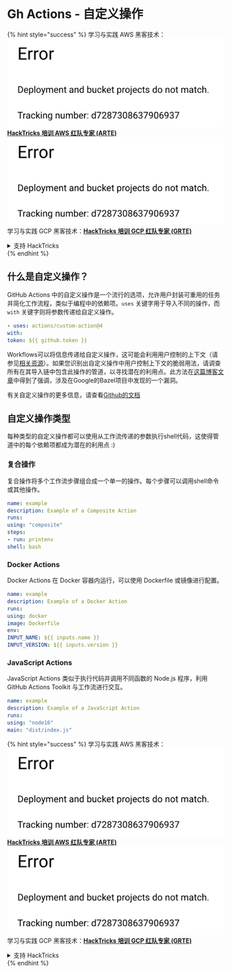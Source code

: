 # Gh Actions - 自定义操作

{% hint style="success" %}
学习与实践 AWS 黑客技术：<img src="../../../.gitbook/assets/image (1).png" alt="" data-size="line">[**HackTricks 培训 AWS 红队专家 (ARTE)**](https://training.hacktricks.xyz/courses/arte)<img src="../../../.gitbook/assets/image (1).png" alt="" data-size="line">\
学习与实践 GCP 黑客技术：<img src="../../../.gitbook/assets/image (2).png" alt="" data-size="line">[**HackTricks 培训 GCP 红队专家 (GRTE)**<img src="../../../.gitbook/assets/image (2).png" alt="" data-size="line">](https://training.hacktricks.xyz/courses/grte)

<details>

<summary>支持 HackTricks</summary>

* 查看 [**订阅计划**](https://github.com/sponsors/carlospolop)!
* **加入** 💬 [**Discord 群组**](https://discord.gg/hRep4RUj7f) 或 [**Telegram 群组**](https://t.me/peass) 或 **关注** 我们的 **Twitter** 🐦 [**@hacktricks\_live**](https://twitter.com/hacktricks\_live)**.**
* **通过向** [**HackTricks**](https://github.com/carlospolop/hacktricks) 和 [**HackTricks Cloud**](https://github.com/carlospolop/hacktricks-cloud) GitHub 仓库提交 PR 分享黑客技巧。

</details>
{% endhint %}

## 什么是自定义操作？

GitHub Actions 中的自定义操作是一个流行的选项，允许用户封装可重用的任务并简化工作流程，类似于编程中的依赖项。`uses` 关键字用于导入不同的操作，而 `with` 关键字则将参数传递给自定义操作。
```yaml
- uses: actions/custom-action@4
with:
token: ${{ github.token }}
```
Workflows可以将信息传递给自定义操作，这可能会利用用户控制的上下文（请参见[相关资源](/pentesting-ci-cd/github-security/abusing-github-actions/gh-actions-context-script-injections.md)）。如果您识别出自定义操作中用户控制上下文的脆弱用法，请调查所有在其导入链中包含此操作的管道，以寻找潜在的利用点。此方法在[这篇博客文章](https://cycode.com/blog/cycode-discovers-a-supply-chain-vulnerability-in-bazel/)中得到了强调，涉及在Google的Bazel项目中发现的一个漏洞。

有关自定义操作的更多信息，请查看[Github的文档](https://docs.github.com/en/actions/sharing-automations/creating-actions/about-custom-actions#about-custom-actions)

## 自定义操作类型

每种类型的自定义操作都可以使用从工作流传递的参数执行shell代码，这使得管道中的每个依赖项都成为潜在的利用点 :)

### 复合操作

复合操作将多个工作流步骤组合成一个单一的操作。每个步骤可以调用shell命令或其他操作。
```yaml
name: example
description: Example of a Composite Action
runs:
using: "composite"
steps:
- run: printenv
shell: bash
```
### Docker Actions

Docker Actions 在 Docker 容器内运行，可以使用 Dockerfile 或镜像进行配置。
```yaml
name: example
description: Example of a Docker Action
runs:
using: docker
image: Dockerfile
env:
INPUT_NAME: ${{ inputs.name }}
INPUT_VERSION: ${{ inputs.version }}
```
### JavaScript Actions

JavaScript Actions 类似于执行代码并调用不同函数的 Node.js 程序，利用 GitHub Actions Toolkit 与工作流进行交互。
```yaml
name: example
description: Example of a JavaScript Action
runs:
using: "node16"
main: "dist/index.js"
```
{% hint style="success" %}
学习与实践 AWS 黑客技术：<img src="../../../.gitbook/assets/image (1).png" alt="" data-size="line">[**HackTricks 培训 AWS 红队专家 (ARTE)**](https://training.hacktricks.xyz/courses/arte)<img src="../../../.gitbook/assets/image (1).png" alt="" data-size="line">\
学习与实践 GCP 黑客技术：<img src="../../../.gitbook/assets/image (2).png" alt="" data-size="line">[**HackTricks 培训 GCP 红队专家 (GRTE)**<img src="../../../.gitbook/assets/image (2).png" alt="" data-size="line">](https://training.hacktricks.xyz/courses/grte)

<details>

<summary>支持 HackTricks</summary>

* 查看 [**订阅计划**](https://github.com/sponsors/carlospolop)!
* **加入** 💬 [**Discord 群组**](https://discord.gg/hRep4RUj7f) 或 [**Telegram 群组**](https://t.me/peass) 或 **关注** 我们的 **Twitter** 🐦 [**@hacktricks\_live**](https://twitter.com/hacktricks\_live)**.**
* **通过向** [**HackTricks**](https://github.com/carlospolop/hacktricks) 和 [**HackTricks Cloud**](https://github.com/carlospolop/hacktricks-cloud) GitHub 仓库提交 PR 分享黑客技巧。

</details>
{% endhint %}
